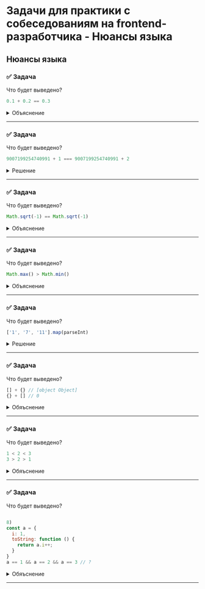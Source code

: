 # Задачи для практики с собеседованиям на frontend-разработчика - Нюансы языка

## Нюансы языка

### ✅ Задача

Что будет выведено?

```ts
0.1 + 0.2 == 0.3
```

<details>
  <summary>Объяснение</summary>
  

В JS есть числа двойной точности (как double в других языках, 64 разряда) с плавающей точкой, соответствующие стандарту IEEE 754.  

У числа есть 2 части:
- мантисса, или значимая часть, содержит цифры;  
- экспонента указывает, где в мантиссе необходимо расположить десятичную точку;  

При такой записи есть проблема с десятичными дробями.   
Так, язык JavaScript не может точно представить 0.1, 0.2, 0.3, так как в двоичной системе они являются бесконечными и появляется погрешность.

По итогу, `0.1 + 0.2 == 0.3` выдаст `false`

```js
0.1.toFixed(20) // '0.10000000000000000555'
0.2.toFixed(20) // '0.20000000000000001110'
0.1 + 0.2       // 0.30000000000000004
```
</details>

 ---
 <!--  ------------------------------------------------------------------------------------------------------------------------------------------------------- -->


### ✅ Задача

Что будет выведено?

```ts
9007199254740991 + 1 === 9007199254740991 + 2 
```


<details>
  <summary>Решение</summary>

9007199254740991 - это значение константы Number.MAX_SAFE_INTEGER. Иными словами – верхний предел диапазона безопасных вычислений, поэтому неважно сколько мы будем прибавлять, в обоих случаях мы упремся в лимит INT.
</details>

 ---
 <!--  ------------------------------------------------------------------------------------------------------------------------------------------------------- -->


### ✅ Задача

Что будет выведено?

```js
Math.sqrt(-1) == Math.sqrt(-1)
```


<details>
  <summary>Объяснение</summary>

Результат `Math.sqrt(-1)` - `NaN (Not a Number)`. Это специальное значение JavaScript.  
В итоге одно значение `NaN` не равно другому.   
А так как `NaN` нельзя ни с чем сравнивать, то сравнение `NaN` и `NaN` будет сравнивать 2 разны значения, поэтому результат будет `false`.
</details>

 ---
 <!--  ------------------------------------------------------------------------------------------------------------------------------------------------------- -->


### ✅ Задача

Что будет выведено?

```js
Math.max() > Math.min()
```

<details>
  <summary>Объяснение</summary>
  
`Math.max - -Infinite`  
`Math.min - +Infinite`  

Для Math.min минимальным значением в наборе становится самое большое возможное число, которое меньше или равно каждому члену набора.   
В непустом множестве такое число ограничено меньшим из его членов. Но если множество пустое, то для этого числа нет никаких ограничений – и возвращается бесконечность.   

В пустом наборе нет члена больше, чем бесконечность, поэтому `Math.max() > Math.min()` выдаст `false`.
</details>

 ---
 <!--  ------------------------------------------------------------------------------------------------------------------------------------------------------- -->


### ✅ Задача

Что будет выведено?

```js
['1', '7', '11'].map(parseInt)
```


<details>
  <summary>Решение</summary>

Запись эквивалентна 
```js
['1', '7', '11'].map((element, index) => parseInt(element, index))
```

`parseInt` используется для перевода значения в систему счисления. 
Если второй параметр не передан, то используется 10. В нашем случае разрядность передается через index.

Соответстванно
```js
[parseInt('1', 0), parseInt('7', 1), parseInt('11', 2)]
```

Уметь переводить системы счисления не нужно, этого будет достаточно, но для общего развития, ответ будет таким:
1. При неопределенном основании взялось дефолтное значение - 10. Результат - 1;
2. В единичной системе счисления не может быть цифры 7, возвращается NaN.
3. В двоичной системе число 11 – это 3.

[Калькулятор систем счисления](https://numsys.ru/)
</details>

 ---
 <!--  ------------------------------------------------------------------------------------------------------------------------------------------------------- -->


### ✅ Задача

Что будет выведено?

```js
[] + {} // [object Object]
{} + [] // 0
```

<details>
  <summary>Обяъснение</summary>

В первом выражении вызывается метод массива `[].toString`, результатом которого будет пустая строка
После этого идет сложение и вызывается метод `{}.toString`, который отдает `[object Object]`

Во втором выражении `{}` определяются не как объект, а как блок кода, поэтому он не участвует в сложении
Дальше вызывается `+[]`, который переводит `[]` в числовой вид. 
Пустой массив в этом случае приводится к 0. Если бы в массиве были значения, вернулась бы 1
  
```js
[] + {} // [object Object]
{} + [] // 0
```
</details>

 ---
 <!--  ------------------------------------------------------------------------------------------------------------------------------------------------------- -->


### ✅ Задача

Что будет выведено?

```js
1 < 2 < 3
3 > 2 > 1
```

<details>
  <summary>Обяъснение</summary>
  
Выражение разбирается слева направо и берет не все выражение целиком, а рассматривает его по частям
`1 < 2 = true`
`true < 3` - `true` приводится к `Number` и идет сравнение `1 < 3`. Результат `true`.

Во втором варианте 
`3 > 2` - `true`
`true > 1` -> `1 > 1` -> Результат `false`
</details>

 ---
 <!--  ------------------------------------------------------------------------------------------------------------------------------------------------------- -->


### ✅ Задача

Что будет выведено?

```js

8)
const a = {
  i: 1,
  toString: function () { 
    return a.i++; 
  }
}
a == 1 && a == 2 && a == 3 // ?
```

<details>
  <summary>Обяъснение</summary>
  
При проверке `a` вызывается `a.toString()`.
Так как в этом объекте этот методе переопределен, то он возвращает не `[object Object]`, а то, что было написано.

`a == 1`. Вызываем `toString` и получаем 1, вызываем `++`. Результат `true`  
`а == 2`. Вызываем `toString`, `i` после `++` уже равно 2 - отдаем ее и вызываем `++`. Результат `true`  
`а == 3`. Вызываем `toString`, `i` после `++` уже равно 3 - отдаем ее и вызываем `++`. Результат `true`  

`true && true && true` -> `true`

Ответ: `true`

</details>

 ---
 <!--  ------------------------------------------------------------------------------------------------------------------------------------------------------- -->
